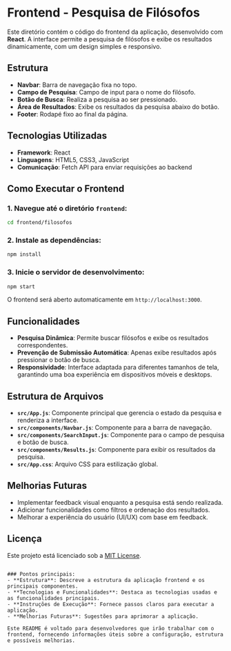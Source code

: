 # Frontend - Pesquisa de Filósofos

Este diretório contém o código do frontend da aplicação, desenvolvido com **React**. A interface permite a pesquisa de filósofos e exibe os resultados dinamicamente, com um design simples e responsivo.

## Estrutura

- **Navbar**: Barra de navegação fixa no topo.
- **Campo de Pesquisa**: Campo de input para o nome do filósofo.
- **Botão de Busca**: Realiza a pesquisa ao ser pressionado.
- **Área de Resultados**: Exibe os resultados da pesquisa abaixo do botão.
- **Footer**: Rodapé fixo ao final da página.

## Tecnologias Utilizadas

- **Framework**: React
- **Linguagens**: HTML5, CSS3, JavaScript
- **Comunicação**: Fetch API para enviar requisições ao backend

## Como Executar o Frontend

### 1. Navegue até o diretório `frontend`:

```bash
cd frontend/filosofos
```

### 2. Instale as dependências:

```bash
npm install
```

### 3. Inicie o servidor de desenvolvimento:

```bash
npm start
```

O frontend será aberto automaticamente em `http://localhost:3000`.

## Funcionalidades

- **Pesquisa Dinâmica**: Permite buscar filósofos e exibe os resultados correspondentes.
- **Prevenção de Submissão Automática**: Apenas exibe resultados após pressionar o botão de busca.
- **Responsividade**: Interface adaptada para diferentes tamanhos de tela, garantindo uma boa experiência em dispositivos móveis e desktops.

## Estrutura de Arquivos

- **`src/App.js`**: Componente principal que gerencia o estado da pesquisa e renderiza a interface.
- **`src/components/Navbar.js`**: Componente para a barra de navegação.
- **`src/components/SearchInput.js`**: Componente para o campo de pesquisa e botão de busca.
- **`src/components/Results.js`**: Componente para exibir os resultados da pesquisa.
- **`src/App.css`**: Arquivo CSS para estilização global.

## Melhorias Futuras

- Implementar feedback visual enquanto a pesquisa está sendo realizada.
- Adicionar funcionalidades como filtros e ordenação dos resultados.
- Melhorar a experiência do usuário (UI/UX) com base em feedback.

## Licença

Este projeto está licenciado sob a [MIT License](../../LICENSE.md).
```

### Pontos principais:
- **Estrutura**: Descreve a estrutura da aplicação frontend e os principais componentes.
- **Tecnologias e Funcionalidades**: Destaca as tecnologias usadas e as funcionalidades principais.
- **Instruções de Execução**: Fornece passos claros para executar a aplicação.
- **Melhorias Futuras**: Sugestões para aprimorar a aplicação.

Este README é voltado para desenvolvedores que irão trabalhar com o frontend, fornecendo informações úteis sobre a configuração, estrutura e possíveis melhorias.
